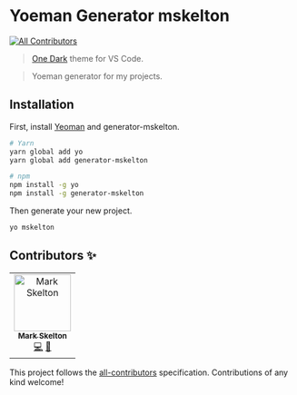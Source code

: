 # Yoeman Generator mskelton

[![All Contributors](https://img.shields.io/badge/all_contributors-1-orange.svg)](#contributors)

> [One Dark](https://github.com/atom/one-dark-syntax) theme for VS Code.

> Yoeman generator for my projects.

## Installation

First, install [Yeoman](http://yeoman.io) and generator-mskelton.

```sh
# Yarn
yarn global add yo
yarn global add generator-mskelton

# npm
npm install -g yo
npm install -g generator-mskelton
```

Then generate your new project.

```sh
yo mskelton
```

## Contributors ✨

<!-- ALL-CONTRIBUTORS-LIST:START - Do not remove or modify this section -->
<!-- prettier-ignore-start -->
<!-- markdownlint-disable -->
<table>
  <tr>
    <td align="center"><a href="https://github.com/mskelton"><img src="https://avatars3.githubusercontent.com/u/25914066?v=4" width="100px;" alt="Mark Skelton"/><br /><sub><b>Mark Skelton</b></sub></a><br /><a href="https://github.com/mskelton/generator-mskelton/commits?author=mskelton" title="Code">💻</a> <a href="https://github.com/mskelton/generator-mskelton/commits?author=mskelton" title="Documentation">📖</a></td>
  </tr>
</table>

<!-- markdownlint-enable -->
<!-- prettier-ignore-end -->
<!-- ALL-CONTRIBUTORS-LIST:END -->

This project follows the [all-contributors](https://github.com/all-contributors/all-contributors) specification. Contributions of any kind welcome!

